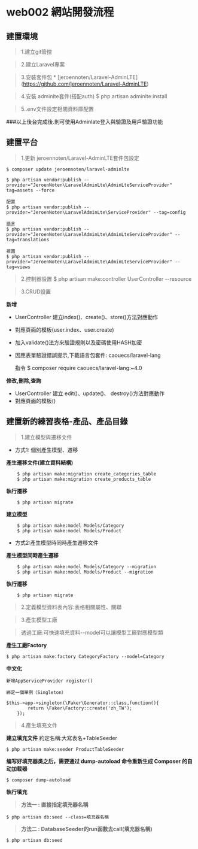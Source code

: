 # web002 網站開發流程
## 建置環境
>1.建立git管控

>2.建立Laravel專案

>3.安裝套件包 * [jeroennoten/Laravel-AdminLTE]
(https://github.com/jeroennoten/Laravel-AdminLTE)

>4.安裝 adminlte套件(搭配auth) $ php artisan adminlte:install

>5..env文件設定相關資料庫配置

###以上後台完成後.則可使用Adminlate登入與驗證及用戶驗證功能

## 建置平台
>1.更新 jeroennoten/Laravel-AdminLTE套件包設定

    $ composer update jeroennoten/laravel-adminlte

    $ php artisan vendor:publish --provider="JeroenNoten\LaravelAdminLte\AdminLteServiceProvider" tag=assets --force

    配置
    $ php artisan vendor:publish --provider="JeroenNoten\LaravelAdminLte\ServiceProvider" --tag=config

    語言
    $ php artisan vendor:publish --provider="JeroenNoten\LaravelAdminLte\AdminLteServiceProvider" --tag=translations

    視圖
    $ php artisan vendor:publish --provider="JeroenNoten\LaravelAdminLte\AdminLteServiceProvider" --tag=views

>2.控制器設置
   $ php artisan make:controller UserController --resource

>3.CRUD設置

**新增**

* UserController 建立index()、create()、store()方法對應動作
* 對應頁面的模板(user.index、user.create)
* 加入validate()法方來驗證規則以及密碼使用HASH加密
* 因應表單驗證錯誤提示,下載語言包套件: caouecs/laravel-lang

    指令 
    $ composer require caouecs/laravel-lang:~4.0

**修改,刪除,查詢**

* UserController 建立 edit()、update()、 destroy()方法對應動作
* 對應頁面的模板()

## 建置新的練習表格-產品、產品目錄

>1.建立模型與遷移文件

 * 方式1: 個別產生模型、遷移

**產生遷移文件(建立資料結構)**

		$ php artisan make:migration create_categories_table
		$ php artisan make:migration create_products_table

**執行遷移**
		
		$ php artisan migrate
**建立模型**

		$ php artisan make:model Models/Category
		$ php artisan make:model Models/Product
		
 * 方式2:產生模型時同時產生遷移文件

**產生模型同時產生遷移**

		$ php artisan make:model Models/Category --migration
		$ php artisan make:model Models/Product --migration

**執行遷移**
		
		$ php artisan migrate

>2.定義模型資料表內容:表格相關屬性、關聯

>3.產生模型工廠
	
>透過工廠:可快速填充資料--model可以讓模型工廠對應模型類
	
**產生工廠Factory**
		
    $ php artisan make:factory CategoryFactory --model=Category

**中文化**

    新增AppServiceProvider register()

    綁定一個單例（Singleton）

    $this->app->singleton(\Faker\Generator::class,function(){
            return \Faker\Factory::create('zh_TW');
        });

>4.產生填充文件

**建立填充文件** 約定名稱:大寫表名+TableSeeder

    $ php artisan make:seeder ProductTableSeeder

**编写好填充器类之后，需要通过 dump-autoload 命令重新生成 Composer 的自动加载器**

    $ composer dump-autoload

**執行填充**

> **方法一 : 直接指定填充器名稱**

    $ php artisan db:seed --class=填充器名稱

> **方法二 : DatabaseSeeder的run函數去call(填充器名稱)**
    
    $ php artisan db:seed
